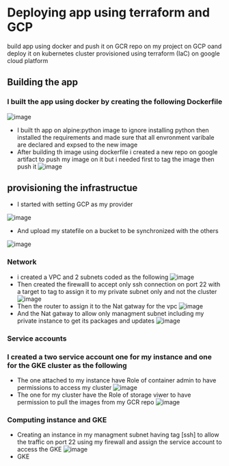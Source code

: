 # Deploying app using terraform and GCP  
build app using docker and push it on GCR repo on my project on GCP oand deploy it on kubernetes cluster provisioned using terraform (IaC) on google cloud platform
## Building the app 
### I built the app using docker by creating the following Dockerfile
![image](https://user-images.githubusercontent.com/104630009/180803787-be3a0e38-aa6f-4198-bfad-0f2d601bc50d.png)
- I built th app on alpine:python image to ignore installing python then installed the requirements and made sure that all envronment varibale are declared and expsed to the new image
- After building th image using dockerfile i created a new repo on google artifact to push my image on it but i needed first to tag the image then push it 
![image](https://user-images.githubusercontent.com/104630009/180766912-81864920-2dc5-4e0b-b7df-5301a314df7f.png)
## provisioning the infrastructue 
- I started with setting GCP as my provider 

![image](https://user-images.githubusercontent.com/104630009/180806715-d5b405f5-87ec-40c5-ab58-806512239f40.png)
- And upload my statefile on a bucket to be synchronized with the others 

![image](https://user-images.githubusercontent.com/104630009/180807017-00afc25c-7cf6-43c5-b11b-3ba0c0587783.png)
### Network
- i created a VPC and 2 subnets coded as the following
![image](https://user-images.githubusercontent.com/104630009/180805524-9f316268-4244-477f-aab4-1f11e735c187.png)
- Then created the firewalll to accept only ssh connection on port 22 with a target to tag to assign it to my private subnet only and not the cluster
![image](https://user-images.githubusercontent.com/104630009/180830714-b23d4918-386e-49a7-a211-a0b8a9d51276.png)
- Then the router to assign it to the Nat gatway for the vpc
![image](https://user-images.githubusercontent.com/104630009/180831091-c9a8f5c0-5bea-4e8e-bf3b-30c84f5b4df6.png)
- And the Nat gatway to allow only managment subnet including my private instance to get its packages and updates 
![image](https://user-images.githubusercontent.com/104630009/180831599-2ae8749b-6e34-4263-af88-f1b90aa882b6.png)
### Service accounts
### I created a two service account one for my instance and one for the GKE cluster as the following
- The one attached to my instance have Role of container admin to have permissions to access my cluster 
![image](https://user-images.githubusercontent.com/104630009/180832720-8ecdd7b6-5c5f-4f8a-9245-19d44504be80.png)
- The one for my cluster have the Role of storage viwer to have permission to pull the images from my GCR repo
![image](https://user-images.githubusercontent.com/104630009/180833016-c90b6847-b723-4767-ada3-bc0d38650d27.png)
### Computing instance and GKE
- Creating an instance in my managment subnet having tag [ssh] to allow the traffic on port 22 using my firewall and assign the service account to access the GKE 
![image](https://user-images.githubusercontent.com/104630009/180833348-48cce134-38c4-46c5-ad1d-29cb11657215.png)
- GKE 
